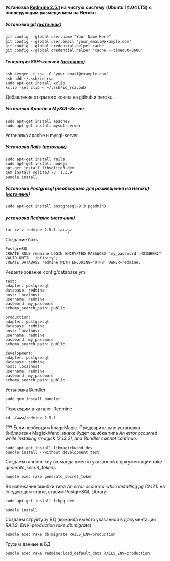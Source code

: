 #### Установка [Redmine 2.5.1](http://redmine.org/) на чистую систему (Ubuntu 14.04 LTS) с последующим размещением на Heroku
##### Установка git ([источник](https://help.github.com/articles/set-up-git))
```
git config --global user.name "Your Name Here"
git config --global user.email "your_email@example.com"
git config --global credential.helper cache
git config --global credential.helper 'cache --timeout=3600'
```
##### Генерация SSH-ключей ([источник](https://help.github.com/articles/generating-ssh-keys))
```
ssh-keygen -t rsa -C "your_email@example.com"
ssh-add ~/.ssh/id_rsa
sudo apt-get install xclip
xclip -sel clip < ~/.ssh/id_rsa.pub
```
Добавление открытого ключа на github и heroku.
##### Установка Apache и MySQL-Server
```
sudo apt-get install apache2
sudo apt-get install mysql-server
```
Установка apache и mysql-server.
##### Установка Rails ([источник](https://help.ubuntu.com/14.04/serverguide/ruby-on-rails.html))
```
sudo apt-get install rails
sudo apt-get install nodejs
apt-get install libsqlite3-dev
gem install sqlite3 -v '1.3.9'
bundle install
```
##### Установка Postgresql (необходимо для размещения на Heroku) ([источник](http://technobytz.com/install-postgresql-9-3-ubuntu.html))
```
sudo apt-get install postgresql-9.3 pgadmin3
```
##### установка Redmine ([источник](http://www.redmine.org/projects/redmine/wiki/RedmineInstall))
```
tar xvfz redmine-2.5.1.tar.gz
```
Создание базы
```
PostgreSQL
CREATE ROLE redmine LOGIN ENCRYPTED PASSWORD 'my_password' NOINHERIT VALID UNTIL 'infinity';
CREATE DATABASE redmine WITH ENCODING='UTF8' OWNER=redmine;
```
Редактирование config/database.yml
```
test:
adapter: postgresql
database: redmine
host: localhost
username: redmine
password: my_password
schema_search_path: public

production:
adapter: postgresql
database: redmine
host: localhost
username: redmine
password: my_password
schema_search_path: public

development:
adapter: postgresql
database: redmine
host: localhost
username: redmine
password: my_password
schema_search_path: public
```
Установка Bundler
```
sudo gem install bundler
```
Переходим в каталог Redmine
```
cd ~/www/redmine-2.5.1
```
??? Если необходим ImageMagic. Предварительно установка библиотеки MagickWand, иначе будет ошибка типа *An error occurred while installing rmagick (2.13.2), and Bundler cannot continue.*
```
sudo apt-get install libmagickwand-dev
bundle install --without development test
```
Создаем random-key (команда вместо указанной в документации *rake generate_secret_token*).
```
bundle exec rake generate_secret_token
```
Во избежание ошибки типа *An error occurred while installing pg (0.17.1)* на следующем этапе, ставим PostgreSQL Library
```
sudo apt-get install libpq-dev
```
```
bundle install
```
Создаем структуру БД (команда вместо указанной в документации *RAILS_ENV=production rake db:migrate*).
```
bundle exec rake db:migrate RAILS_ENV=production
```
Грузим данные в БД
```
bundle exec rake redmine:load_default_data RAILS_ENV=production
```

